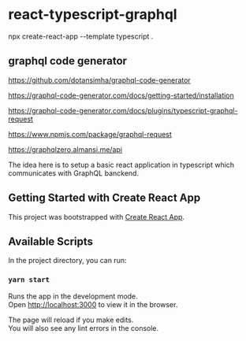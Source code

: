 # react-typescript-graphql

npx create-react-app --template typescript .

## graphql code generator

https://github.com/dotansimha/graphql-code-generator

https://graphql-code-generator.com/docs/getting-started/installation

https://graphql-code-generator.com/docs/plugins/typescript-graphql-request

https://www.npmjs.com/package/graphql-request

https://graphqlzero.almansi.me/api

The idea here is to setup a basic react application in typescript which communicates with GraphQL banckend.

## Getting Started with Create React App

This project was bootstrapped with [Create React App](https://github.com/facebook/create-react-app).

## Available Scripts

In the project directory, you can run:

### `yarn start`

Runs the app in the development mode.\
Open [http://localhost:3000](http://localhost:3000) to view it in the browser.

The page will reload if you make edits.\
You will also see any lint errors in the console.
